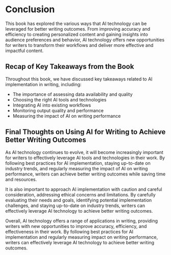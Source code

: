 # Conclusion

This book has explored the various ways that AI technology can be leveraged for better writing outcomes. From improving accuracy and efficiency to creating personalized content and gaining insights into audience preferences and behavior, AI technology offers new opportunities for writers to transform their workflows and deliver more effective and impactful content.

Recap of Key Takeaways from the Book
------------------------------------

Throughout this book, we have discussed key takeaways related to AI implementation in writing, including:

* The importance of assessing data availability and quality
* Choosing the right AI tools and technologies
* Integrating AI into existing workflows
* Monitoring output quality and performance
* Measuring the impact of AI on writing performance

Final Thoughts on Using AI for Writing to Achieve Better Writing Outcomes
-------------------------------------------------------------------------

As AI technology continues to evolve, it will become increasingly important for writers to effectively leverage AI tools and technologies in their work. By following best practices for AI implementation, staying up-to-date on industry trends, and regularly measuring the impact of AI on writing performance, writers can achieve better writing outcomes while saving time and resources.

It is also important to approach AI implementation with caution and careful consideration, addressing ethical concerns and limitations. By carefully evaluating their needs and goals, identifying potential implementation challenges, and staying up-to-date on industry trends, writers can effectively leverage AI technology to achieve better writing outcomes.

Overall, AI technology offers a range of applications in writing, providing writers with new opportunities to improve accuracy, efficiency, and effectiveness in their work. By following best practices for AI implementation and regularly measuring impact on writing performance, writers can effectively leverage AI technology to achieve better writing outcomes.